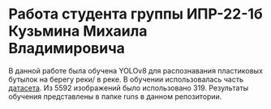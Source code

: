 # Работа студента группы ИПР-22-1б Кузьмина Михаила Владимировича
В данной работе была обучена YOLOv8 для распознавания пластиковых бутылок на берегу реки/ в реке. 
В обучении использовалась часть [датасета](https://github.com/m0-n/Plastic-Bottles-Dataset). Из 5592 изображений было использовано 319. Результаты обучения представлены в папке runs в данном репозитории. 